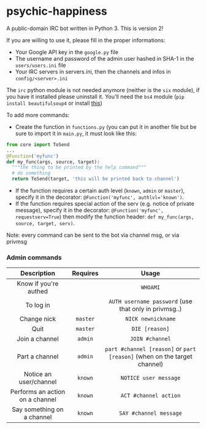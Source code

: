psychic-happiness
=================

A public-domain IRC bot written in Python 3.
This is version 2!

If you are willing to use it, please fill in the proper informations:
* Your Google API key in the `google.py` file
* The username and password of the admin user hashed in SHA-1 in the `users/users.ini` file
* Your IRC servers in servers.ini, then the channels and infos in `config/<server>.ini`

The `irc` python module is not needed anymore (neither is the `six` module), if you have it installed please uninstall it.
You'll need the `bs4` module (`pip install beautifulsoup4` or install [this](http://www.crummy.com/software/BeautifulSoup/bs4/download/4.3/beautifulsoup4-4.3.2.tar.gz))

To add more commands:

* Create the function in `functions.py` (you can put it in another file but be sure to import it in `main.py`, it must look like this:
```python
from core import ToSend
...
@Function('myfunc')
def my_func(args, source, target):
  """the thing to be printed by the help command"""
  # do something
  return ToSend(target, 'this will be printed back to channel')
```
* If the function requires a certain auth level (`known`, `admin` or `master`), specify it in the decorator: `@Function('myfunc', authlvl='known')`.
* If the function requires special action of the serv (e.g. notice of private message), specify it in the decorator: `@Function('myfunc', requestserv=True`) then modify the function header: `def my_func(args, source, target, serv)`.

Note: every command can be sent to the bot via channel msg, or via privmsg
### Admin commands
| Description                     | Requires | Usage                                                                    |
| :-----------------------------: | :------: | :----------------------------------------------------------------------: |
| Know if you're authed           |          | `WHOAMI`                                                                 |
| To log in                       |          | `AUTH username password` (use that only in privmsg..)                    |
| Change nick                     | `master` | `NICK newnickname`                                                       |
| Quit                            | `master` | `DIE [reason]`                                                           |
| Join a channel                  | `admin`  | `JOIN #channel`                                                          |
| Part a channel                  | `admin`  | `part #channel [reason]` or `part [reason]` (when on the target channel) |
| Notice an user/channel          | `known`  | `NOTICE user message`                                                    |
| Performs an action on a channel | `known`  | `ACT #channel action`                                                    |
| Say something on a channel      | `known`  | `SAY #channel message`                                                   |
